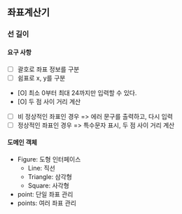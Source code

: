 ## 좌표계산기


### 선 길이

#### 요구 사항
- [ ] 괄호로 좌표 정보를 구분
- [ ] 쉼표로 x, y를 구분
- [O] 최소 0부터 최대 24까지만 입력할 수 있다.
- [O] 두 점 사이 거리 계산
- [ ] 비 정상적인 좌표인 경우 => 에러 문구를 출력하고, 다시 입력
- [ ] 정상적인 좌표인 경우 => 특수문자 표시, 두 점 사이 거리 계산

#### 도메인 객체
- Figure: 도형 인터페이스
  - Line: 직선
  - Triangle: 삼각형
  - Square: 사각형
- point: 단일 좌표 관리
- points: 여러 좌표 관리